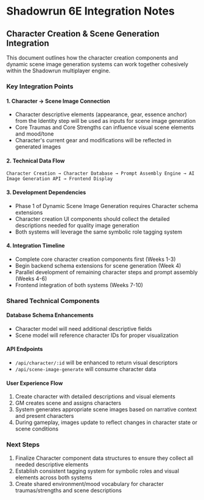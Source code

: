 # Shadowrun 6E Integration Notes

## Character Creation & Scene Generation Integration

This document outlines how the character creation components and dynamic scene image generation systems can work together cohesively within the Shadowrun multiplayer engine.

### Key Integration Points

#### 1. Character → Scene Image Connection
- Character descriptive elements (appearance, gear, essence anchor) from the Identity step will be used as inputs for scene image generation
- Core Traumas and Core Strengths can influence visual scene elements and mood/tone
- Character's current gear and modifications will be reflected in generated images

#### 2. Technical Data Flow
```
Character Creation → Character Database → Prompt Assembly Engine → AI Image Generation API → Frontend Display
```

#### 3. Development Dependencies
- Phase 1 of Dynamic Scene Image Generation requires Character schema extensions
- Character creation UI components should collect the detailed descriptions needed for quality image generation
- Both systems will leverage the same symbolic role tagging system

#### 4. Integration Timeline
- Complete core character creation components first (Weeks 1-3)
- Begin backend schema extensions for scene generation (Week 4)
- Parallel development of remaining character steps and prompt assembly (Weeks 4-6)
- Frontend integration of both systems (Weeks 7-10)

### Shared Technical Components

#### Database Schema Enhancements
- Character model will need additional descriptive fields
- Scene model will reference character IDs for proper visualization

#### API Endpoints
- `/api/character/:id` will be enhanced to return visual descriptors
- `/api/scene-image-generate` will consume character data

#### User Experience Flow
1. Create character with detailed descriptions and visual elements
2. GM creates scene and assigns characters
3. System generates appropriate scene images based on narrative context and present characters
4. During gameplay, images update to reflect changes in character state or scene conditions

### Next Steps
1. Finalize Character component data structures to ensure they collect all needed descriptive elements
2. Establish consistent tagging system for symbolic roles and visual elements across both systems
3. Create shared environment/mood vocabulary for character traumas/strengths and scene descriptions

